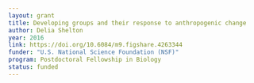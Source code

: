```yaml
---
layout: grant
title: Developing groups and their response to anthropogenic change
author: Delia Shelton
year: 2016
link: https://doi.org/10.6084/m9.figshare.4263344
funder: "U.S. National Science Foundation (NSF)"
program: Postdoctoral Fellowship in Biology
status: funded
---
```

